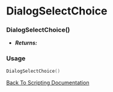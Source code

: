 # DialogSelectChoice

### DialogSelectChoice()
- ***Returns:*** 

### Usage

```Lua
DialogSelectChoice()
```


[Back To Scripting Documentation](../README.md)
